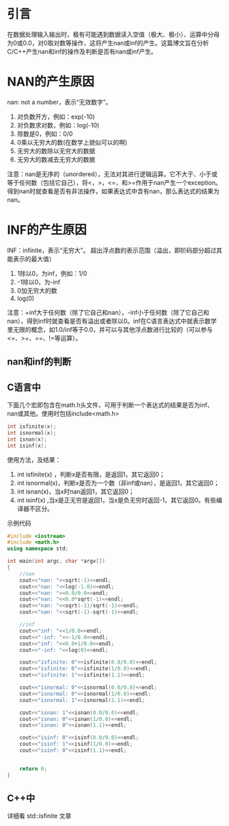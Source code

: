 # 引言

在数据处理输入输出时，极有可能遇到数据读入空值（极大、极小）、运算中分母为0或0.0，对0取对数等操作，这将产生nan或inf的产生。这篇博文旨在分析C/C++产生nan和inf的操作及判断是否有nan或inf产生。

# NAN的产生原因

nan: not a number，表示“无效数字”。

1. 对负数开方，例如：exp(-10)
2. 对负数求对数，例如：log(-10)
3. 除数是0，例如：0/0
4. 0乘以无穷大的数(在数学上貌似可以的啊)
5. 无穷大的数除以无穷大的数据
6. 无穷大的数减去无穷大的数据

注意：nan是无序的（unordered），无法对其进行逻辑运算。它不大于、小于或等于任何数（包括它自己），将<，>，<=，和>=作用于nan产生一个exception。得到nan时就查看是否有非法操作，如果表达式中含有nan，那么表达式的结果为nan。



# INF的产生原因

INF：infinite，表示“无穷大”。
超出浮点数的表示范围（溢出，即阶码部分超过其能表示的最大值）

1. 1除以0，为inf，例如：1/0
2. -1除以0，为-inf
3. 0加无穷大的数
4. log(0)

注意：+inf大于任何数（除了它自己和nan），-inf小于任何数（除了它自己和nan），得到inf时就查看是否有溢出或者除以0。inf在C语言表达式中就表示数学里无限的概念，如1.0/inf等于0.0，并可以与其他浮点数进行比较的（可以参与<=、>+、==、!=等运算）。



## nan和inf的判断

## C语言中

下面几个宏即包含在math.h头文件，可用于判断一个表达式的结果是否为inf、nan或其他。使用时包括include<math.h>

```c++
int isfinite(x);
int isnormal(x);
int isnan(x);
int isinf(x);
```

使用方法，及结果：

1. int isfinite(x) ，判断x是否有限，是返回1，其它返回0；
2. int isnormal(x)，判断x是否为一个数（非inf或nan），是返回1，其它返回0；
3. int isnan(x)，当x时nan返回1，其它返回0；
4. int isinf(x) ,当x是正无穷是返回1，当x是负无穷时返回-1，其它返回0。有些编译器不区分。

示例代码

```c++
#include <iostream>
#include <math.h>
using namespace std;

int main(int argc, char *argv[])
{
    //nan
    cout<<"nan: "<<sqrt(-1)<<endl;
    cout<<"nan: "<<log(-1.0)<<endl;
    cout<<"nan: "<<0.0/0.0<<endl;
    cout<<"nan: "<<0.0*sqrt(-1)<<endl;
    cout<<"nan: "<<sqrt(-1)/sqrt(-1)<<endl;
    cout<<"nan: "<<sqrt(-1)-sqrt(-1)<<endl;

    //inf
    cout<<"inf: "<<1/0.0<<endl;
    cout<<"-inf: "<<-1/0.0<<endl;
    cout<<"inf: "<<0.0+1/0.0<<endl;
    cout<<"-inf: "<<log(0)<<endl;

    cout<<"isfinite: 0"<<isfinite(0.0/0.0)<<endl;
    cout<<"isfinite: 0"<<isfinite(1/0.0)<<endl;
    cout<<"isfinite: 1"<<isfinite(1.1)<<endl;

    cout<<"isnormal: 0"<<isnormal(0.0/0.0)<<endl;
    cout<<"isnormal: 0"<<isnormal(1/0.0)<<endl;
    cout<<"isnormal: 1"<<isnormal(1.1)<<endl;

    cout<<"isnan: 1"<<isnan(0.0/0.0)<<endl;
    cout<<"isnan: 0"<<isnan(1/0.0)<<endl;
    cout<<"isnan: 0"<<isnan(1.1)<<endl;

    cout<<"isinf: 0"<<isinf(0.0/0.0)<<endl;
    cout<<"isinf: 1"<<isinf(1/0.0)<<endl;
    cout<<"isinf: 0"<<isinf(1.1)<<endl;


    return 0;
}
```

## C++中

详细看 std::isfinite 文章

